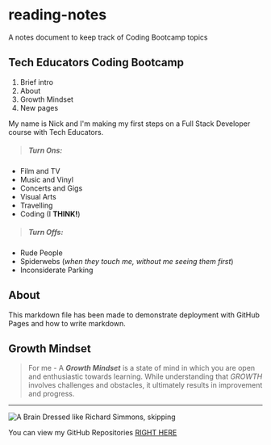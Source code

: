 # reading-notes
A notes document to keep track of Coding Bootcamp topics

## Tech Educators Coding Bootcamp  
1. Brief intro 
2. About 
3. Growth Mindset 
4. New pages  
 
My name is Nick and I'm making my first steps on a Full Stack Developer course with Tech Educators. 

>##### Turn Ons:  
- Film and TV 
- Music and Vinyl
- Concerts and Gigs 
- Visual Arts
- Travelling 
- Coding (I **THINK!**)    

>##### Turn Offs:  
- Rude People
- Spiderwebs (_when they touch me, without me seeing them first_)
- Inconsiderate Parking


## About  

This markdown file has been made to demonstrate deployment with GitHub Pages and how to write markdown.    

## Growth Mindset  
>For me - A _**Growth Mindset**_ is a state of mind in which you are open and enthusiastic towards learning. While understanding that *GROWTH* involves challenges and obstacles, it ultimately results in improvement and progress.  

***  

![A Brain Dressed like Richard Simmons, skipping](https://cdn.shopify.com/s/files/1/0064/4130/4182/articles/Growth_Mindset_header_ebc94042-be15-45b9-936f-ef0d15f7e9a7_1024x1024.png?v=1535676059)  

You can view my GitHub Repositories [RIGHT HERE](https://github.com/langfordlewis1984?tab=repositories)
